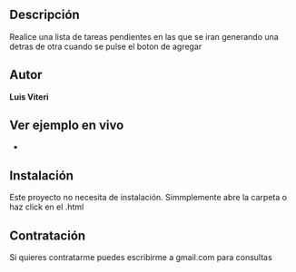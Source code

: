 ## Descripción
Realice una lista de tareas pendientes en las que se iran generando una detras de otra cuando se pulse el boton de agregar

## Autor
**Luis Viteri**

## Ver ejemplo en vivo
- []()

## Instalación
Este proyecto no necesita de instalación. Simmplemente abre la carpeta o haz click en el .html

## Contratación
Si quieres contratarme puedes escribirme a gmail.com para consultas

